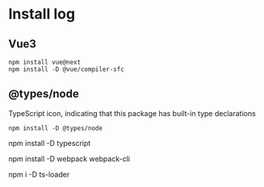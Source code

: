 # Install log

## Vue3
```
npm install vue@next
npm install -D @vue/compiler-sfc
```

## @types/node
TypeScript icon, indicating that this package has built-in type declarations
```
npm install -D @types/node
```
npm install -D typescript

npm install -D webpack webpack-cli

npm i -D ts-loader